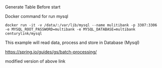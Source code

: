 Generate Table Before start

Docker command for run mysql

```docker run -it -v /data/:/var/lib/mysql --name mulitibank -p 3307:3306 -e MYSQL_ROOT_PASSWORD=multibank -e MYSQL_DATABASE=multibank centurylink/mysql```


This example will read data, process and store in Database (Mysql)

https://spring.io/guides/gs/batch-processing/

modified version of above link
